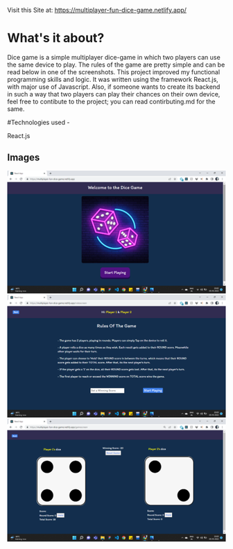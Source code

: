 Visit this Site at: https://multiplayer-fun-dice-game.netlify.app/

# What's it about?

Dice game is a simple multiplayer dice-game in which two players can use the same device to play. The rules of the game are pretty simple and can be read below in one of the screenshots. This project improved my functional programming skills and logic. It was written using the framework React.js, with major use of Javascript. 
Also, if someone wants to create its backend in such a way that two players can play their chances on their own device, feel free to contibute to the project; you can read contirbuting.md for the same.

#Technologies used -

React.js


## Images
![](screenshots/Screenshot%20(721).png)
![](screenshots/Screenshot%20(722).png)
![](screenshots/Screenshot%20(723).png)


